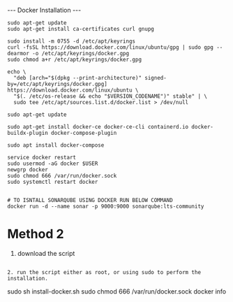 --- Docker Installation ---
```
sudo apt-get update
sudo apt-get install ca-certificates curl gnupg

sudo install -m 0755 -d /etc/apt/keyrings
curl -fsSL https://download.docker.com/linux/ubuntu/gpg | sudo gpg --dearmor -o /etc/apt/keyrings/docker.gpg
sudo chmod a+r /etc/apt/keyrings/docker.gpg

echo \
  "deb [arch="$(dpkg --print-architecture)" signed-by=/etc/apt/keyrings/docker.gpg] https://download.docker.com/linux/ubuntu \
  "$(. /etc/os-release && echo "$VERSION_CODENAME")" stable" | \
  sudo tee /etc/apt/sources.list.d/docker.list > /dev/null

sudo apt-get update

sudo apt-get install docker-ce docker-ce-cli containerd.io docker-buildx-plugin docker-compose-plugin

sudo apt install docker-compose

service docker restart
sudo usermod -aG docker $USER
newgrp docker
sudo chmod 666 /var/run/docker.sock
sudo systemctl restart docker


# TO ISNTALL SONARQUBE USING DOCKER RUN BELOW COMMAND  
docker run -d --name sonar -p 9000:9000 sonarqube:lts-community

```
# Method 2

1. download the script 
  ``` curl -fsSL https://get.docker.com -o install-docker.sh

2. run the script either as root, or using sudo to perform the installation.
 ```
  sudo sh install-docker.sh
  sudo chmod 666 /var/run/docker.sock
  docker info
```
